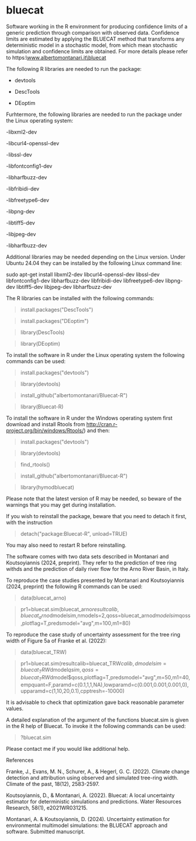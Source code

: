 # bluecat
Software working in the R environment for producing confidence limits of a generic prediction through comparison with observed data. Confidence limits are estimated by applying the BLUECAT method that transforms any deterministic model in a stochastic model, from which mean stochastic simulation and confidence limits are obtained.
For more details please refer to https:\\www.albertomontanari.it\bluecat

The following R libraries are needed to run the package:
- devtools

- DescTools

- DEoptim 

Furhtermore, the following libraries are needed to run the package under the Linux operating system:

-libxml2-dev

-libcurl4-openssl-dev

-libssl-dev

-libfontconfig1-dev

-libharfbuzz-dev

-libfribidi-dev

-libfreetype6-dev

-libpng-dev

-libtiff5-dev

-libjpeg-dev

-libharfbuzz-dev

Additional libraries may be needed depending on the Linux version. Under Ubuntu 24.04 they can be installed by the following Linux command line:

sudo apt-get install libxml2-dev libcurl4-openssl-dev libssl-dev libfontconfig1-dev libharfbuzz-dev libfribidi-dev libfreetype6-dev libpng-dev libtiff5-dev libjpeg-dev libharfbuzz-dev

The R libraries can be installed with the following commands:

> install.packages("DescTools")

> install.packages("DEoptim")

> library(DescTools)

> library(DEoptim)

To install the software in R under the Linux operating system the following commands can be used:

> install.packages("devtools")

> library(devtools)

> install_github("albertomontanari/Bluecat-R")

> library(Bluecat-R)

To install the software in R under the Windows operating system first download and install Rtools from http://cran.r-project.org/bin/windows/Rtools/) and then:

> install.packages("devtools")

> library(devtools)

> find_rtools()

> install_github("albertomontanari/Bluecat-R")

> library(hymodbluecat)

Please note that the latest version of R may be needed, so beware of the warnings that you may get during installation.

If you wish to reinstall the package, beware that you need to detach it first, with the instruction

> detach("package:Bluecat-R", unload=TRUE)

You may also need to restart R before reinstalling.

The software comes with two data sets described in Montanari and Koutsoyiannis (2024, preprint). They refer to the prediction of tree ring withds and the prediction of daily river flow for the Arno River Basin, in Italy.

To reproduce the case studies presented by Montanari and Koutsoyiannis (2024, preprint) the following R commands can be used:

> data(bluecat_arno)

> pr1=bluecat.sim(bluecat_arno$resultcalib,bluecat_arno$dmodelsim,nmodels=2,qoss=bluecat_arno$dmodelsim$qoss,plotflag=T,predsmodel="avg",m=100,m1=80)

To reproduce the case study of uncertainty assessment for the tree ring width of Figure 5a of Franke et al. (2022):

> data(bluecat_TRW)

> pr1=bluecat.sim(resultcalib=bluecat_TRW$calib,dmodelsim=bluecat_TRW$dmodel$qsim,qoss=bluecat_TRW$dmodel$qoss,plotflag=T,predsmodel="avg",m=50,m1=40,empquant=F,paramd=c(0.1,1,1,NA),lowparamd=c(0.001,0.001,0.001,0),upparamd=c(1,10,20,0.1),cpptresh=-10000)

It is advisable to check that optimization gave back reasonable parameter values.

A detailed explanation of the argument of the functions bluecat.sim is given in the R help of Bluecat. To invoke it the following commands can be used:

> ?bluecat.sim

Please contact me if you would like additional help.

References

Franke, J., Evans, M. N., Schurer, A., & Hegerl, G. C. (2022). Climate change detection and attribution using observed and simulated tree-ring width. Climate of the past, 18(12), 2583-2597.

Koutsoyiannis, D., & Montanari, A. (2022). Bluecat: A local uncertainty estimator for deterministic simulations and predictions. Water Resources Research, 58(1), e2021WR031215.

Montanari, A. & Koutsoyiannis, D. (2024). Uncertainty estimation for environmental multimodel simulations: the BLUECAT approach and software. Submitted manuscript.

